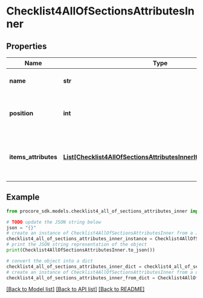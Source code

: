 # Checklist4AllOfSectionsAttributesInner


## Properties

Name | Type | Description | Notes
------------ | ------------- | ------------- | -------------
**name** | **str** | The Name of the Section | [optional] 
**position** | **int** | The Position of the Section on the Checklist | [optional] 
**items_attributes** | [**List[Checklist4AllOfSectionsAttributesInnerItemsAttributesInner]**](Checklist4AllOfSectionsAttributesInnerItemsAttributesInner.md) | An array of hashes of the Section&#39;s Item attributes | [optional] 

## Example

```python
from procore_sdk.models.checklist4_all_of_sections_attributes_inner import Checklist4AllOfSectionsAttributesInner

# TODO update the JSON string below
json = "{}"
# create an instance of Checklist4AllOfSectionsAttributesInner from a JSON string
checklist4_all_of_sections_attributes_inner_instance = Checklist4AllOfSectionsAttributesInner.from_json(json)
# print the JSON string representation of the object
print(Checklist4AllOfSectionsAttributesInner.to_json())

# convert the object into a dict
checklist4_all_of_sections_attributes_inner_dict = checklist4_all_of_sections_attributes_inner_instance.to_dict()
# create an instance of Checklist4AllOfSectionsAttributesInner from a dict
checklist4_all_of_sections_attributes_inner_from_dict = Checklist4AllOfSectionsAttributesInner.from_dict(checklist4_all_of_sections_attributes_inner_dict)
```
[[Back to Model list]](../README.md#documentation-for-models) [[Back to API list]](../README.md#documentation-for-api-endpoints) [[Back to README]](../README.md)


